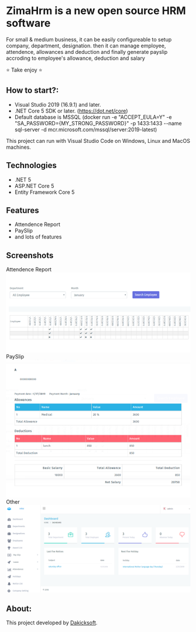 # ZimaHrm is a new open source HRM software

For small & medium business, it can be easily configureable to setup company, department, designation. then it can manage employee, attendence, allowances and deduction and finally generate payslip accroding to employee's allowance, deduction and salary


:star: Take enjoy :star:

## How to start?:
- Visual Studio 2019 (16.9.1) and later.
- .NET Core 5 SDK or later. (https://dot.net/core)
- Default database is MSSQL (docker run -e "ACCEPT_EULA=Y" -e "SA_PASSWORD={MY_STRONG_PASSWORD}" -p 1433:1433 --name sql-server -d mcr.microsoft.com/mssql/server:2019-latest)


This project can run with Visual Studio Code on Windows, Linux and MacOS machines.

## Technologies

- .NET 5
- ASP.NET Core 5
- Entity Framework Core 5


## Features

- Attendence Report
- PaySlip
- and lots of features

## Screenshots

Attendence Report<br/>
![Attendence Report](https://github.com/Dakicksoft/ZimaHrm/blob/0e5861932a05ccf8b37e5ca4abfc0825fd3fb3dd/ZimaHrm.Web/wwwroot/adminFront/img/att.png)
<br/>
PaySlip<br/>
![PaySlip](https://github.com/Dakicksoft/ZimaHrm/blob/0e5861932a05ccf8b37e5ca4abfc0825fd3fb3dd/ZimaHrm.Web/wwwroot/adminFront/img/payslipPNG.PNG)
<br/>
Other<br/>
![Other](https://github.com/Dakicksoft/ZimaHrm/blob/0e5861932a05ccf8b37e5ca4abfc0825fd3fb3dd/ZimaHrm.Web/wwwroot/adminFront/img/lots.PNG)
<br/>
## About:
This project developed by [Dakicksoft](https://dakicksoft.com).
